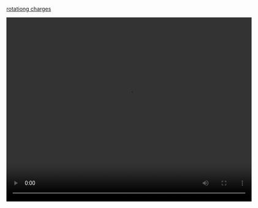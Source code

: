 [rotationg charges](https://github.com/physerikc/computational-physics-II/blob/main/videos%20list2/rotating%20charges.mp4)

<video width="640" height="480" controls>
  <source src="[https://raw.githubusercontent.com/SEU_USUÁRIO/SEU_REPOSITORIO/main/video.mp4](https://github.com/physerikc/computational-physics-II/blob/main/videos%20list2/rotating%20charges.mp4)" type="video/mp4">
  Seu navegador não suporta o elemento de vídeo.
</video>
